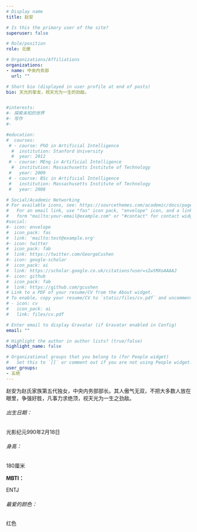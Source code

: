 ```yaml
---
# Display name
title: 赵安

# Is this the primary user of the site?
superuser: false

# Role/position
role: 北傲

# Organizations/Affiliations
organizations:
- name: 中央内务部
  url: ""

# Short bio (displayed in user profile at end of posts)
bio: 天光的挚友，视天光为一生的劲敌。


#interests:
#- 探索未知的世界
#- 写作
#- 

#education:
#  courses:
 # - course: PhD in Artificial Intelligence
  #  institution: Stanford University
  #  year: 2012
 # - course: MEng in Artificial Intelligence
  #  institution: Massachusetts Institute of Technology
 #   year: 2009
 # - course: BSc in Artificial Intelligence
 #   institution: Massachusetts Institute of Technology
 #   year: 2008

# Social/Academic Networking
# For available icons, see: https://sourcethemes.com/academic/docs/page-builder/#icons
#   For an email link, use "fas" icon pack, "envelope" icon, and a link in the
#   form "mailto:your-email@example.com" or "#contact" for contact widget.
#social:
#- icon: envelope
#  icon_pack: fas
#  link: 'mailto:test@example.org'
#- icon: twitter
#  icon_pack: fab
#  link: https://twitter.com/GeorgeCushen
#- icon: google-scholar
#  icon_pack: ai
#  link: https://scholar.google.co.uk/citations?user=sIwtMXoAAAAJ
#- icon: github
#  icon_pack: fab
#  link: https://github.com/gcushen
# Link to a PDF of your resume/CV from the About widget.
# To enable, copy your resume/CV to `static/files/cv.pdf` and uncomment the lines below.
# - icon: cv
#   icon_pack: ai
#   link: files/cv.pdf

# Enter email to display Gravatar (if Gravatar enabled in Config)
email: ""

# Highlight the author in author lists? (true/false)
highlight_name: false

# Organizational groups that you belong to (for People widget)
#   Set this to `[]` or comment out if you are not using People widget.
user_groups:
- 五绝
---
```


赵安为赵氏家族第五代独女，中央内务部部长。其人傲气无双，不把大多数人放在眼里，争强好胜，凡事力求绝顶，视天光为一生之劲敌。

###### 出生日期：

光影纪元990年2月18日

###### 身高：

180厘米

**MBTI：**

ENTJ

###### 最爱的颜色：

红色